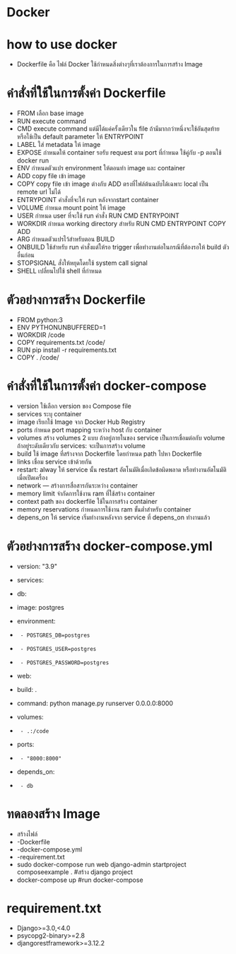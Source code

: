 # Docker
# how to use docker 
* Dockerfile คือ ไฟล์ Docker ใช้กำหนดสิ่งต่างๆที่เราต้องการในการสร้าง Image

# คำสั่งที่ใช้ในการตั้งค่า Dockerfile

* FROM เลือก base image
* RUN execute command
* CMD execute command แต่มีได้แค่ครั้งเดียวใน file        ถ้ามีมากกว่าหนึ่งจะใช้อันสุดท้าย หรือใช้เป็น default parameter ให้ ENTRYPOINT
* LABEL ใส่ metadata ให้ image
* EXPOSE กำหนดให้ container รอรับ request ตาม port ที่กำหนด ใช้คู่กับ  -p ตอนใช้ docker run
* ENV กำหนดตัวแปร environment ให้ตอนทำ image และ container
* ADD copy file เข้า image
* COPY copy file เข้า image ต่างกับ ADD ตรงที่ไฟล์ต้นฉบับได้เฉพาะ local เป็น remote url ไม่ได้
* ENTRYPOINT คำสั่งที่จะให้ run หลังจากstart container
* VOLUME กำหนด mount point ให้ image
* USER กำหนด user ที่จะใช้ run คำสั่ง RUN CMD ENTRYPOINT
* WORKDIR กำหนด working directory  สำหรับ  RUN CMD ENTRYPOINT COPY ADD
* ARG กำหนดตัวแปรไว้สำหรับตอน BUILD
* ONBUILD ใช้สำหรับ run คำสั่งแต่ให้รอ trigger เพื่อทำงานต่อในกรณีที่ต้องรอให้ build ตัวอื่นก่อน
* STOPSIGNAL สั่งให้หยุดโดยใช้ system call signal
* SHELL เปลี่ยนไปใช้ shell ที่กำหนด


# ตัวอย่างการสร้าง Dockerfile

* FROM python:3                               
* ENV PYTHONUNBUFFERED=1                     
* WORKDIR /code                               
* COPY requirements.txt /code/                
* RUN pip install -r requirements.txt        
* COPY . /code/                               

# คำสั่งที่ใช้ในการตั้งค่า docker-compose

* version ใช้เลือก version ของ Compose file 
* services ระบุ container 
* image เรียกใช้ Image จาก Docker Hub Registry
* ports กำหนด port mapping ระหว่าง host กับ container
* volumes สร้าง volumes  2 แบบ ถ้าอยู่ภายในของ service เป็นการเชื่อมต่อกับ volume ถ้าอยู่ระดับเดียวกับ services: จะเป็นการสร้าง volume
* build ใช้ image ที่สร้างจาก Dockerfile โดยกำหนด path ไปหา Dockerfile
* links เชื่อม service เข้าด้วยกัน 
* restart: alway ให้ service นั้น restart อัตโนมัติเมื่อเกิดข้อผิดพลาด หรือทำงานอัตโนมัติเมื่อเปิดเครื่อง
* network — สร้างการสื่อสารกันระหว่าง container
* memory limit จำกัดการใช้งาน ram ที่ใช้สร้าง container
* context path ของ dockerfile ใช้ในการสร้าง container
* memory reservations กำหนดการใช้งาน ram ขั้นต่ำสำหรับ container
* depens_on ให้ service เริ่มทำงานหลังจาก service ที่ depens_on ทำงานแล้ว

# ตัวอย่างการสร้าง docker-compose.yml

* version: "3.9"
   
* services:
*  db:
*    image: postgres
*    environment:
*      - POSTGRES_DB=postgres
*      - POSTGRES_USER=postgres
*      - POSTGRES_PASSWORD=postgres
*  web:
*    build: .
*    command: python manage.py runserver 0.0.0.0:8000
*    volumes:
*      - .:/code
*    ports:
*      - "8000:8000"
*    depends_on:
*      - db

# ทดลองสร้าง Image
* สร้างไฟล์
* -Dockerfile
* -docker-compose.yml
* -requirement.txt
* sudo docker-compose run web django-admin startproject composeexample . #สร้าง django project
* docker-compose up #run docker-compose

# requirement.txt
* Django>=3.0,<4.0
* psycopg2-binary>=2.8
* djangorestframework>=3.12.2

